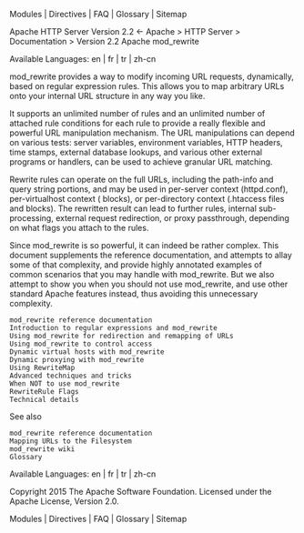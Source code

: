 

Modules | Directives | FAQ | Glossary | Sitemap

Apache HTTP Server Version 2.2
<-
Apache > HTTP Server > Documentation > Version 2.2
Apache mod_rewrite

Available Languages:  en  |  fr  |  tr  |  zh-cn 

mod_rewrite provides a way to modify incoming URL requests, dynamically, based on regular expression rules. This allows you to map arbitrary URLs onto your internal URL structure in any way you like.

It supports an unlimited number of rules and an unlimited number of attached rule conditions for each rule to provide a really flexible and powerful URL manipulation mechanism. The URL manipulations can depend on various tests: server variables, environment variables, HTTP headers, time stamps, external database lookups, and various other external programs or handlers, can be used to achieve granular URL matching.

Rewrite rules can operate on the full URLs, including the path-info and query string portions, and may be used in per-server context (httpd.conf), per-virtualhost context (<VirtualHost> blocks), or per-directory context (.htaccess files and <Directory> blocks). The rewritten result can lead to further rules, internal sub-processing, external request redirection, or proxy passthrough, depending on what flags you attach to the rules.

Since mod_rewrite is so powerful, it can indeed be rather complex. This document supplements the reference documentation, and attempts to allay some of that complexity, and provide highly annotated examples of common scenarios that you may handle with mod_rewrite. But we also attempt to show you when you should not use mod_rewrite, and use other standard Apache features instead, thus avoiding this unnecessary complexity.

    mod_rewrite reference documentation
    Introduction to regular expressions and mod_rewrite
    Using mod_rewrite for redirection and remapping of URLs
    Using mod_rewrite to control access
    Dynamic virtual hosts with mod_rewrite
    Dynamic proxying with mod_rewrite
    Using RewriteMap
    Advanced techniques and tricks
    When NOT to use mod_rewrite
    RewriteRule Flags
    Technical details

See also

    mod_rewrite reference documentation
    Mapping URLs to the Filesystem
    mod_rewrite wiki
    Glossary

Available Languages:  en  |  fr  |  tr  |  zh-cn 

Copyright 2015 The Apache Software Foundation.
Licensed under the Apache License, Version 2.0.

Modules | Directives | FAQ | Glossary | Sitemap

